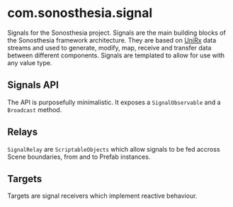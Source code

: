 # com.sonosthesia.signal

Signals for the Sonosthesia project. Signals are the main building blocks of the Sonosthesia framework architecture. They are based on [UniRx](https://github.com/neuecc/UniRx) data streams and used to generate, modify, map, receive and transfer data between different components. Signals are templated to allow for use with any value type.

## Signals API

The API is purposefully minimalistic. It exposes a `SignalObservable` and a `Broadcast` method.

## Relays

`SignalRelay` are `ScriptableObjects` which allow signals to be fed accross Scene boundaries, from and to Prefab instances. 

## Targets

Targets are signal receivers which implement reactive behaviour.